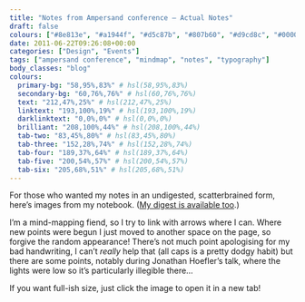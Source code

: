 ```yaml
---
title: "Notes from Ampersand conference — Actual Notes"
draft: false
colours: ["#8e813e", "#a1944f", "#d5c87b", "#807b60", "#d9cd8c", "#000000", "#aaa588"]
date: 2011-06-22T09:26:08+00:00
categories: ["Design", "Events"]
tags: ["ampersand conference", "mindmap", "notes", "typography"]
body_classes: "blog"
colours:
  primary-bg: "58,95%,83%" # hsl(58,95%,83%)
  secondary-bg: "60,76%,76%" # hsl(60,76%,76%)
  text: "212,47%,25%" # hsl(212,47%,25%)
  linktext: "193,100%,19%" # hsl(193,100%,19%)
  darklinktext: "0,0%,0%" # hsl(0,0%,0%)
  brilliant: "208,100%,44%" # hsl(208,100%,44%)
  tab-two: "83,45%,80%" # hsl(83,45%,80%)
  tab-three: "152,28%,74%" # hsl(152,28%,74%)
  tab-four: "189,37%,64%" # hsl(189,37%,64%)
  tab-five: "200,54%,57%" # hsl(200,54%,57%)
  tab-six: "205,68%,51%" # hsl(205,68%,51%)
---
```


For those who wanted my notes in an undigested, scatterbrained form, here’s images from my notebook. ([My digest is available too](/digest-from-ampersand-conf/).)

I’m a mind-mapping fiend, so I try to link with arrows where I can. Where new points were begun I just moved to another space on the page, so forgive the random appearance! There’s not much point apologising for my bad handwriting, I can’t *really* help that (all caps is a pretty dodgy habit) but there are some points, notably during Jonathan Hoefler’s talk, where the lights were low so it’s particularly illegible there&#8230;

If you want full-ish size, just click the image to open it in a new tab!